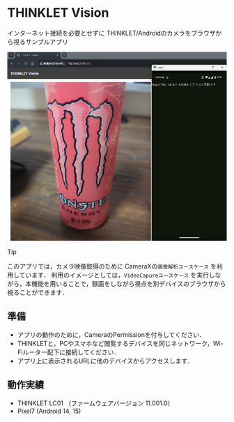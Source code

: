 # THINKLET Vision
インターネット接続を必要とせずに THINKLET/Androidのカメラをブラウザから視るサンプルアプリ

![sample](./docs/preview.png)

> [!TIP]
> このアプリでは，カメラ映像取得のために CameraXの`画像解析ユースケース` を利用しています．
> 利用のイメージとしては，`VideoCapureユースケース` を実行しながら，本機能を用いることで，録画をしながら視点を別デバイスのブラウザから視ることができます．

## 準備
- アプリの動作のために，CameraのPermissionを付与してください．
- THINKLETと，PCやスマホなど閲覧するデバイスを同じネットワーク，Wi-Fiルーター配下に接続してください．
- アプリ上に表示されるURLに他のデバイスからアクセスします．

## 動作実績
- THINKLET LC01 （ファームウェアバージョン 11.001.0）
- Pixel7 (Android 14, 15)
